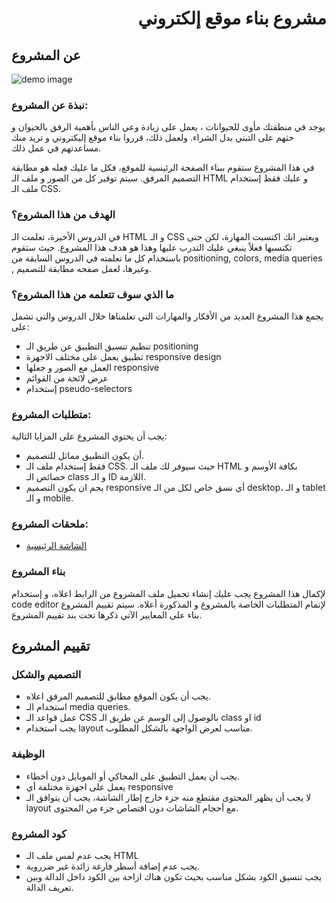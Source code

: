 # <div dir="rtl"> مشروع بناء موقع إلكتروني</div>

## عن المشروع

![demo image](https://github.com/barmej/Fullsatck-Project-1/blob/master/images/demo.png)

### نبذة عن المشروع:

يوجد في منطقتك مأوى للحيوانات ، يعمل على زيادة وعي الناس بأهمية الرفق بالحيوان و حثهم على التبني بدل الشراء. ولعمل ذلك، قرروا بناء موقع إليكتروني و تريد منك مساعدتهم في عمل ذلك.

في هذا المشروع ستقوم ببناء الصفحة الرئيسية للموقع، فكل ما عليك فعله هو مطابقة التصميم المرفق. سيتم توفير كل من الصور و ملف الـ HTML و عليك فقط إستخدام ملف الـ CSS.


### الهدف من هذا المشروع؟

في الدروس الأخيرة، تعلمت الـ HTML و الـ CSS ويعتبر انك اكتسبت المهارة، لكن حتى تكتسبها فعلاً ينبغي عليك التدرب عليها وهذا هو هدف هذا المشروع. حيث ستقوم باستخدام كل ما تعلمته في الدروس السابقة من positioning, colors, media queries , وغيرها، لعمل صفحه مطابقة للتصميم.


### ما الذي سوف تتعلمه من هذا المشروع؟

يجمع هذا المشروع العديد من الأفكار والمهارات التي تعلمناها خلال الدروس والتي تشمل على:

* تنظيم تنسيق التطبيق عن طريق الـ positioning
* تطبيق يعمل على مختلف الاجهزة  responsive design
* العمل مع الصور و جعلها responsive
* عرض لائحة من القوائم
* إستخدام pseudo-selectors


### متطلبات المشروع:
يجب أن يحتوي المشروع على المزايا التالية:
* أن يكون التطبيق مماثل للتصميم.
* فقط إستخدام ملف الـ CSS. حيث سيوفر لك ملف الـ HTML بكافة الأوسم و خصائص الـ class و الـ ID اللازمة.
* يجم ان يكون التصميم responsive أي نسق خاص لكل من الـ desktop، و الـ tablet و الـ mobile.

###  ملحقات المشروع:
* [الشاشة الرئيسية](https://www.figma.com/proto/AzoQ6Us4EtXH2LC5US1zzd/PrettyPets?node-id=1%3A2&viewport=607%2C1415%2C0.6736299991607666&scaling=min-zoom)

### بناء المشروع
لإكمال هذا المشروع يجب عليك إنشاء تحميل ملف المشروع من الرابط اعلاه، و إستخدام code editor لإتمام المتطلبات الخاصة بالمشروع و المذكورة أعلاه.
سيتم تقييم المشروع بناء على المعايير الآتي ذكرها تحت بند تقييم المشروع.


## تقييم المشروع

### التصميم والشكل
* يجب أن يكون الموقع مطابق للتصميم المرفق اعلاه.
* استخدام الـ media queries.
* عمل قواعد الـ CSS بالوصول إلى الوسم عن طريق الـ class او id
* يجب استخدام layout مناسب لعرض الواجهة بالشكل المطلوب.

### الوظيفة
* يجب أن يعمل التطبيق على المحاكي أو الموبايل دون أخطاء.
* يعمل على اجهزة مختلفة أي responsive
* لا يجب أن يظهر المحتوى مقتطع منه جزء خارج إطار الشاشة، يجب أن يتوافق الـ layout مع أحجام الشاشات دون اقتصاص جزء من المحتوى.

### كود المشروع
* يجب عدم لمس ملف الـ HTML
* يجب عدم إضافة أسطر فارغة زائدة غير ضرروية.
* يجب تنسيق الكود بشكل مناسب بحيث تكون هناك ازاحة بين الكود داخل الدالة وبين تعريف الدالة.



